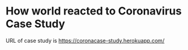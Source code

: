 # How world reacted to Coronavirus Case Study

URL of case study is https://coronacase-study.herokuapp.com/


